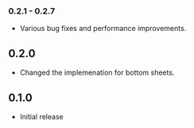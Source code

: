 ### 0.2.1 - 0.2.7
- Various bug fixes and performance improvements.

## 0.2.0
- Changed the implemenation for bottom sheets.

## 0.1.0
- Initial release